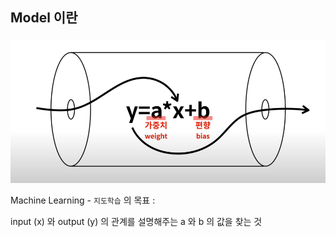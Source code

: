 
## Model 이란

![img.png](img.png)

Machine Learning - `지도학습` 의 목표 :

input (x) 와 output (y) 의 관계를 설명해주는 a 와 b 의 값을 찾는 것
